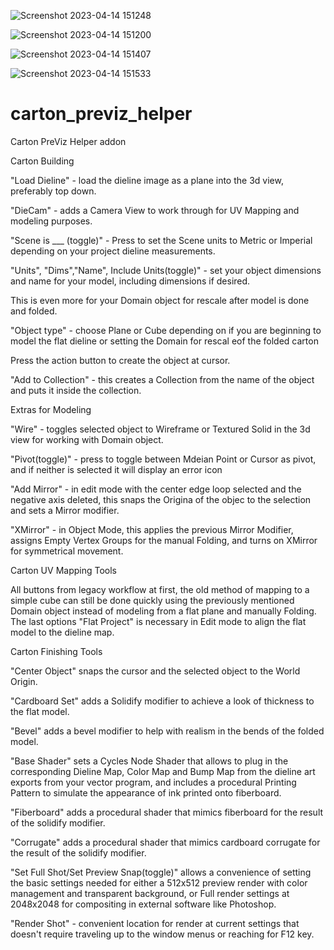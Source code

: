 ![Screenshot 2023-04-14 151248](https://user-images.githubusercontent.com/16747273/232148716-37ab32f3-3ba2-4cb1-8441-d2dc7182ebc7.png)

![Screenshot 2023-04-14 151200](https://user-images.githubusercontent.com/16747273/232148778-27f61434-fa44-437d-b683-a35f90a1bf5d.png)

![Screenshot 2023-04-14 151407](https://user-images.githubusercontent.com/16747273/232148741-098c62d1-fff2-4440-b8d6-9af2f556ec95.png)

![Screenshot 2023-04-14 151533](https://user-images.githubusercontent.com/16747273/232148761-e5fe7214-502c-4f44-891c-570b947d45a7.png)
# carton_previz_helper

Carton PreViz Helper addon

Carton Building

"Load Dieline" - load the dieline image as a plane into the 3d view, preferably top down.

"DieCam" - adds a Camera View to work through for UV Mapping and modeling purposes.


"Scene is ___ (toggle)" - Press to set the Scene units to Metric or Imperial depending on your project dieline measurements.

"Units", "Dims","Name", Include Units(toggle)" - set your object dimensions and name for your model, including dimensions if desired.

This is even more for your Domain object for rescale after model is done and folded.



"Object type" - choose Plane or Cube depending on if you are beginning to model the flat dieline or setting the Domain for rescal eof the folded carton

Press the action button to create the object at cursor.

"Add to Collection" - this creates a Collection from the name of the object and puts it inside the collection.


Extras for Modeling

"Wire" - toggles selected object to Wireframe or Textured Solid in the 3d view for working with Domain object.

"Pivot(toggle)" - press to toggle between Mdeian Point or Cursor as pivot, and if neither is selected it will display an error icon

"Add Mirror" - in edit mode with the center edge loop selected and the negative axis deleted, this snaps the Origina of the objec to the selection and sets a Mirror modifier.

"XMirror" - in Object Mode, this applies the previous Mirror Modifier, assigns Empty Vertex Groups for the manual Folding, and turns on XMirror for symmetrical movement.


Carton UV Mapping Tools

All buttons from legacy workflow at first, the old method of mapping to a simple cube can still be done quickly using the previously mentioned Domain object instead of modeling from a flat plane and manually Folding. The last options "Flat Project" is necessary in Edit mode to align the flat model to the dieline map.


Carton Finishing Tools


"Center Object" snaps the cursor and the selected object to the World Origin.

"Cardboard Set" adds a Solidify modifier to achieve a look of thickness to the flat model.

"Bevel" adds a bevel modifier to help with realism in the bends of the folded model.

"Base Shader" sets a Cycles Node Shader that allows to plug in the corresponding Dieline Map, Color Map and Bump Map from the dieline art exports from your vector program, and includes a procedural Printing Pattern to simulate the appearance of ink printed onto fiberboard.

"Fiberboard" adds a procedural shader that mimics fiberboard for the result of the solidify modifier.

"Corrugate"  adds a procedural shader that mimics cardboard corrugate for the result of the solidify modifier.


"Set Full Shot/Set Preview Snap(toggle)" allows a convenience of setting the basic settings needed for either a 512x512 preview render with color management and transparent background, or Full render settings at 2048x2048 for compositing in external software like Photoshop.

"Render Shot" - convenient location for render at current settings that doesn't require traveling up to the window menus or reaching for F12 key.



